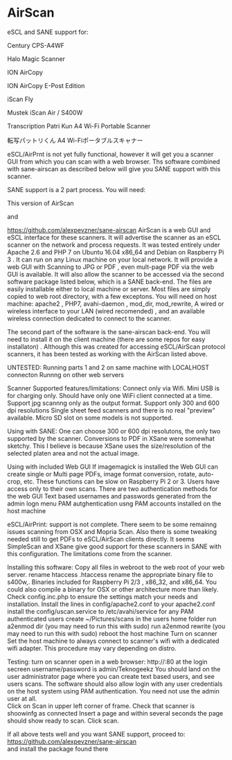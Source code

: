# AirScan

eSCL and SANE support for:

Century CPS-A4WF

Halo Magic Scanner

ION AirCopy

ION AirCopy E-Post Edition

iScan Fly

Mustek iScan Air / S400W

Transcription Patri Kun A4 Wi-Fi Portable Scanner

転写パットリくん A4 Wi-Fiポータブルスキャナー


eSCL/AirPrnt is not yet fully functional, however it will get you a scanner GUI from which you can scan with a web browser. Ths software combined with sane-airscan as described below will give you SANE support with this scanner.

SANE support is a 2 part process. You will need:

This version of AirScan

and

https://github.com/alexpevzner/sane-airscan
AirScan is a web GUI and eSCL interface for these scanners. It will advertise the scanner as an eSCL scanner on the network and process requests. It was tested entirely under Apache 2.6 and PHP 7 on Ubuntu 16.04 x86_64 and Debian on Raspberry Pi 3 .  It can run on any Linux machine on your local network.  It will provide a web GUI with Scanning to JPG or PDF , even mult-page PDF via the web GUI is available. It will also allow the scanner to be accessed via the second software package listed below, which is a SANE back-end. The files are easily installable either to local machine or server. Most files are simply copied to web root directory, with a few exceptons.
You will need on host machine: apache2 , PHP7, avahi-daemon , mod_dir, mod_rewrite, A wired or wireless interface to your LAN (wired recomended) , and an available wireless connection dedicated to connect to the scanner.


The second part of the software is the sane-airscan back-end. You will need to install it on the client machine (there are some repos for easy installaton) . Although this was created for accessing eSCL/AirScan protocol scanners, it has been tested as working with the AirScan listed above.


UNTESTED:
Running parts 1 and 2 on same machine with LOCALHOST connecton
Runnng on other web servers


Scanner Supported features/limitations:
Connect only via Wifi.
Mini USB is for charging only.
Should have only one WiFi client connected at a time.
Support jpg scannng only as the output format.
Support only 300 and 600 dpi resolutions
Single sheet feed scanners and there is no real "preview" available.
Micro SD slot on some models is not supported.


Using with SANE:
One can choose 300 or 600 dpi resolutons, the only two supported by the scanner.
Conversions to PDF in XSane were somewhat sketchy. This I believe is because XSane uses the size/resolution of the selected platen area and not the actual image.


Using with included Web GUI
If imagemagick is installed the Web GUI can create single or Multi page PDFs, image format conversion, rotate, auto-crop, etc. These functions can be slow on Raspberry Pi 2 or 3.
Users have access only to their own scans. There are two authentication methods for the web GUI
   Text based usernames and passwords generated from the admin logn menu
   PAM autghentication usng PAM accounts installed on the host machine


eSCL/AirPrint:
support is not complete. There seem to be some remainng issues scanning from OSX and Mopria Scan. Also there is some tweaking needed still to get PDFs to eSCL/AirScan clients directly.
It seems SimpleScan and XSane give good support for these scanners in SANE with this configuration. The limitations come from the scanner.


Installing this software:
Copy all files in webroot to the web root of your web server.
rename htaccess .htaccess
rename the appropriate binary file to s400w,. Binaries included for Raspberry Pi 2/3 , x86_32, and x86_64. You could also compile a binary for OSX or other architecture more than likely.
Check config.inc.php to ensure the settings match your needs and installation.
Install the lines in config/apache2.conf to your apache2.conf
install the config/uscan.service to /etc/avahi/service 
for any PAM authenticated users create ~/Pictures/scans in the users home folder
run a2enmod dir (you may need to run this with sudo)
run a2enmod rewrite (you may need to run this with sudo)
reboot the host machine
Turn on scanner
Set the host machine to always connect to scanner's wifi with a dedicated wifi adapter. This procedure may vary depending on distro.


Testing:
turn on scanner
open in a web browser: http://<IPADDRESS of host>:80
at the login secreen username/password is admin/Teknogeekz
You should land on the user administrator page where you can create text based users, and see users scans.
The software should also allow login with any user credentials on the host system using PAM authentication. You need not use the admin user at all.  
Click on Scan in upper left corner of frame. 
Check that scanner is shoowinfg as connected
Insert a page and within several seconds the page should show ready to scan. 
Click scan.


If all above tests well and you want SANE support, proceed to:
https://github.com/alexpevzner/sane-airscan  
and install the package found there
